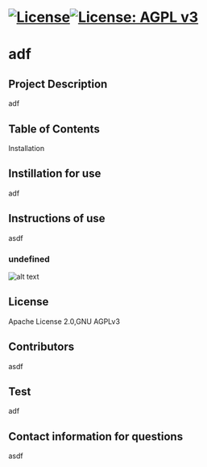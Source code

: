 
  # [![License](https://img.shields.io/badge/License-Apache%202.0-blue.svg)](https://opensource.org/licenses/Apache-2.0)[![License: AGPL v3](https://img.shields.io/badge/License-AGPL_v3-blue.svg)](https://www.gnu.org/licenses/agpl-3.0)
  # adf

  ## Project Description 
  adf

  ## Table of Contents
  
  Installation

  ## Instillation for use
  adf

  ## Instructions of use
  asdf

  ### undefined
  ![alt text](undefined)

  ## License
  Apache License 2.0,GNU AGPLv3

  ## Contributors
  asdf

  ## Test 
  adf

  ## Contact information for questions 
  asdf
